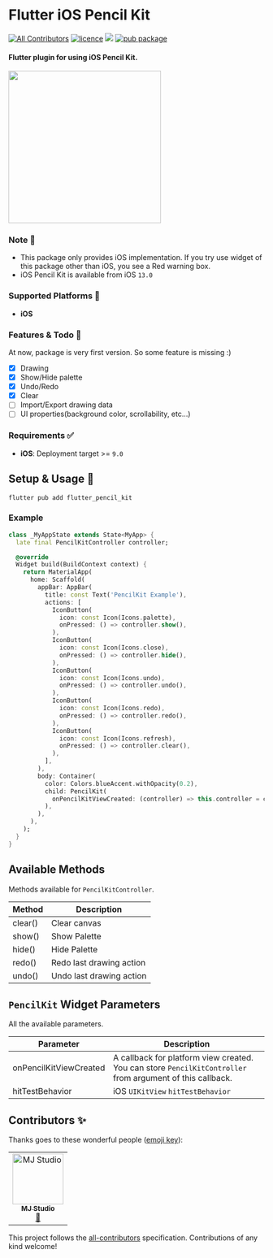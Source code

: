 # Flutter iOS Pencil Kit

[![All Contributors](https://img.shields.io/badge/all_contributors-1-orange.svg?style=flat-square)](#contributors-)
[![licence](https://img.shields.io/badge/licence-MIT-orange.svg)](https://github.com/mj-studio-library/flutter-pencilkit/blob/main/LICENSE)
[![](https://github.com/mj-studio-library/flutter-pencilkit/workflows/analyze_and_test/badge.svg?branch=main)](https://github.com/mj-studio-library/flutter-pencilkit)
[![pub package](https://img.shields.io/pub/v/pencil_kit.svg)](https://pub.dev/packages/pencil_kit)


#### Flutter plugin for using iOS Pencil Kit.

<img src="https://user-images.githubusercontent.com/33388801/197273399-e602b742-87bc-4e59-85fe-76b80915f448.png" width=300/>


### Note 📒
- This package only provides iOS implementation. If you try use widget of this package other than iOS, you see a Red warning box.
- iOS Pencil Kit is available from iOS `13.0`

### Supported Platforms 📱
- **iOS**



### Features & Todo 🌟

At now, package is very first version. So some feature is missing :)

- [x] Drawing
- [x] Show/Hide palette
- [x] Undo/Redo
- [x] Clear
- [ ] Import/Export drawing data
- [ ] UI properties(background color, scrollability, etc...)

### Requirements ✅
* **iOS**: Deployment target >= `9.0`

## Setup & Usage 🎉

```shell
flutter pub add flutter_pencil_kit
```


### Example

```dart
class _MyAppState extends State<MyApp> {
  late final PencilKitController controller;

  @override
  Widget build(BuildContext context) {
    return MaterialApp(
      home: Scaffold(
        appBar: AppBar(
          title: const Text('PencilKit Example'),
          actions: [
            IconButton(
              icon: const Icon(Icons.palette),
              onPressed: () => controller.show(),
            ),
            IconButton(
              icon: const Icon(Icons.close),
              onPressed: () => controller.hide(),
            ),
            IconButton(
              icon: const Icon(Icons.undo),
              onPressed: () => controller.undo(),
            ),
            IconButton(
              icon: const Icon(Icons.redo),
              onPressed: () => controller.redo(),
            ),
            IconButton(
              icon: const Icon(Icons.refresh),
              onPressed: () => controller.clear(),
            ),
          ],
        ),
        body: Container(
          color: Colors.blueAccent.withOpacity(0.2),
          child: PencilKit(
            onPencilKitViewCreated: (controller) => this.controller = controller,
          ),
        ),
      ),
    );
  }
}
```

## Available Methods
Methods available for `PencilKitController`.

| Method  | Description              |
|---------|--------------------------|
| clear() | Clear canvas             |
| show()  | Show Palette             |
| hide()  | Hide Palette             |
| redo()  | Redo last drawing action |
| undo()  | Undo last drawing action |


## `PencilKit` Widget Parameters
All the available parameters.


| Parameter              | Description                                                                                               |
|------------------------|-----------------------------------------------------------------------------------------------------------|
| onPencilKitViewCreated | A callback for platform view created. You can store `PencilKitController` from argument of this callback. |
| hitTestBehavior   | iOS `UIKitView` `hitTestBehavior`                                                                         |

## Contributors ✨

Thanks goes to these wonderful people ([emoji key](https://allcontributors.org/docs/en/emoji-key)):

<!-- ALL-CONTRIBUTORS-LIST:START - Do not remove or modify this section -->
<!-- prettier-ignore-start -->
<!-- markdownlint-disable -->
<table>
  <tbody>
    <tr>
      <td align="center"><a href="https://www.mjstudio.net/"><img src="https://avatars.githubusercontent.com/u/33388801?v=4?s=100" width="100px;" alt="MJ Studio"/><br /><sub><b>MJ Studio</b></sub></a><br /><a href="#ideas-mym0404" title="Ideas, Planning, & Feedback">🤔</a></td>
    </tr>
  </tbody>
</table>

<!-- markdownlint-restore -->
<!-- prettier-ignore-end -->

<!-- ALL-CONTRIBUTORS-LIST:END -->

This project follows the [all-contributors](https://github.com/all-contributors/all-contributors) specification. Contributions of any kind welcome!
